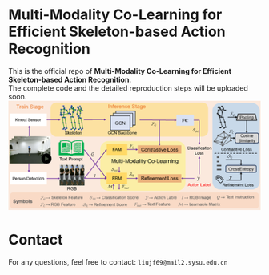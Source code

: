 # Multi-Modality Co-Learning for Efficient Skeleton-based Action Recognition
This is the official repo of **Multi-Modality Co-Learning for Efficient Skeleton-based Action Recognition**. <br />
The complete code and the detailed reproduction steps will be uploaded soon. <br />
![image](https://github.com/liujf69/MMCL-Action/blob/main/framework.png)
# Contact
For any questions, feel free to contact: ```liujf69@mail2.sysu.edu.cn```
